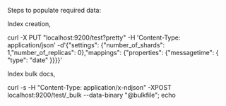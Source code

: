 Steps to populate required data:


Index creation,

curl -X PUT "localhost:9200/test?pretty" -H 'Content-Type: application/json' -d'{"settings": {"number_of_shards": 1,"number_of_replicas": 0},"mappings": {"properties": {"messagetime": { "type": "date" }}}}'

Index bulk docs,

curl -s -H "Content-Type: application/x-ndjson" -XPOST localhost:9200/test/_bulk --data-binary "@bulkfile"; echo



